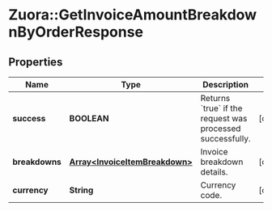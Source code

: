 # Zuora::GetInvoiceAmountBreakdownByOrderResponse

## Properties
Name | Type | Description | Notes
------------ | ------------- | ------------- | -------------
**success** | **BOOLEAN** | Returns &#x60;true&#x60; if the request was processed successfully. | [optional] 
**breakdowns** | [**Array&lt;InvoiceItemBreakdown&gt;**](InvoiceItemBreakdown.md) | Invoice breakdown details. | [optional] 
**currency** | **String** | Currency code. | [optional] 


